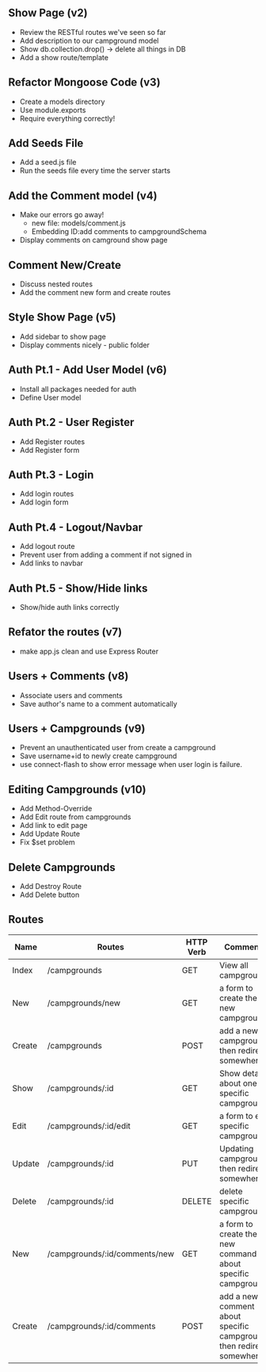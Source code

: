 ## Show Page (v2)
* Review the RESTful routes we've seen so far
* Add description to our campground model
* Show db.collection.drop() -> delete all things in DB
* Add a show route/template

## Refactor Mongoose Code (v3)
* Create a models directory
* Use module.exports
* Require everything correctly!

## Add Seeds File
* Add a seed.js file
* Run the seeds file every time the server starts

## Add the Comment model (v4)
* Make our errors go away!
	* new file: models/comment.js
	* Embedding ID:add comments to campgroundSchema
* Display comments on camground show page

## Comment New/Create 
* Discuss nested routes
* Add the comment new form and create routes

## Style Show Page (v5)
* Add sidebar to show page
* Display comments nicely - public folder

## Auth Pt.1 - Add User Model (v6)
* Install all packages needed for auth
* Define User model

## Auth Pt.2 - User Register
* Add Register routes
* Add Register form

## Auth Pt.3 - Login
* Add login routes
* Add login form

## Auth Pt.4 - Logout/Navbar
* Add logout route
* Prevent user from adding a comment if not signed in
* Add links to navbar

## Auth Pt.5 - Show/Hide links
* Show/hide auth links correctly

## Refator the routes (v7)
* make app.js clean and use Express Router

## Users + Comments (v8)
* Associate users and comments
* Save author's name to a comment automatically

## Users + Campgrounds (v9)
* Prevent an unauthenticated user from create a campground
* Save username+id to newly create campground
* use connect-flash to show error message when user login is failure.

## Editing Campgrounds (v10)
* Add Method-Override
* Add Edit route from campgrounds
* Add link to edit page
* Add Update Route
* Fix $set problem

## Delete Campgrounds
* Add Destroy Route
* Add Delete button


## Routes
| Name   | Routes                        | HTTP Verb | Comments                                                             |
|--------|-------------------------------|-----------|----------------------------------------------------------------------|
| Index  | /campgrounds                  | GET       | View all campgrounds                                                 |
| New    | /campgrounds/new              | GET       | a form to create the new campground                                  |
| Create | /campgrounds                  | POST      | add a new campground, then redirect somewhere                        |
| Show   | /campgrounds/:id              | GET       | Show details about one specific campground                           |
| Edit   | /campgrounds/:id/edit         | GET       | a form to edit specific campground                                   |
| Update | /campgrounds/:id              | PUT       | Updating campground, then redirect somewhere                         |
| Delete | /campgrounds/:id              | DELETE    | delete specific campground                                           |
| New    | /campgrounds/:id/comments/new | GET       | a form to create the new command about specific campground           |
| Create | /campgrounds/:id/comments     | POST      | add a new comment about specific campground, then redirect somewhere |